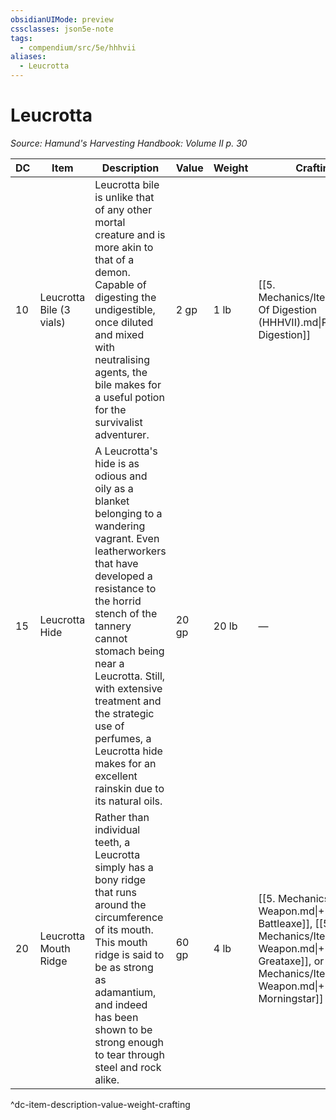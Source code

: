```yaml
---
obsidianUIMode: preview
cssclasses: json5e-note
tags:
  - compendium/src/5e/hhhvii
aliases:
  - Leucrotta
---
```

# Leucrotta
*Source: Hamund's Harvesting Handbook: Volume II p. 30* 

| DC | Item | Description | Value | Weight | Crafting |
|----|------|-------------|-------|--------|----------|
| 10 | Leucrotta Bile (3 vials) | Leucrotta bile is unlike that of any other mortal creature and is more akin to that of a demon. Capable of digesting the undigestible, once diluted and mixed with neutralising agents, the bile makes for a useful potion for the survivalist adventurer. | 2 gp | 1 lb | [[5. Mechanics/Items/Potion Of Digestion (HHHVII).md\|Potion of Digestion]] |
| 15 | Leucrotta Hide | A Leucrotta's hide is as odious and oily as a blanket belonging to a wandering vagrant. Even leatherworkers that have developed a resistance to the horrid stench of the tannery cannot stomach being near a Leucrotta. Still, with extensive treatment and the strategic use of perfumes, a Leucrotta hide makes for an excellent rainskin due to its natural oils. | 20 gp | 20 lb | — |
| 20 | Leucrotta Mouth Ridge | Rather than individual teeth, a Leucrotta simply has a bony ridge that runs around the circumference of its mouth. This mouth ridge is said to be as strong as adamantium, and indeed has been shown to be strong enough to tear through steel and rock alike. | 60 gp | 4 lb | [[5. Mechanics/Items/1 Weapon.md\|+1 Battleaxe]], [[5. Mechanics/Items/1 Weapon.md\|+1 Greataxe]], or [[5. Mechanics/Items/1 Weapon.md\|+1 Morningstar]] |
^dc-item-description-value-weight-crafting
